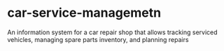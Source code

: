 # car-service-managemetn
An information system for a car repair shop that allows tracking serviced vehicles, managing spare parts inventory, and planning repairs
